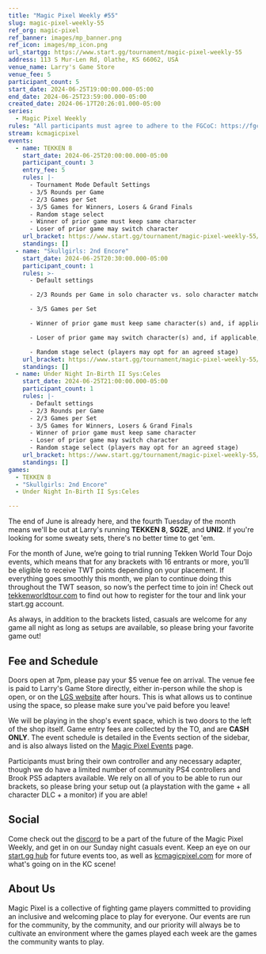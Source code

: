```yaml
---
title: "Magic Pixel Weekly #55"
slug: magic-pixel-weekly-55
ref_org: magic-pixel
ref_banner: images/mp_banner.png
ref_icon: images/mp_icon.png
url_startgg: https://www.start.gg/tournament/magic-pixel-weekly-55
address: 113 S Mur-Len Rd, Olathe, KS 66062, USA
venue_name: Larry's Game Store
venue_fee: 5
participant_count: 5
start_date: 2024-06-25T19:00:00.000-05:00
end_date: 2024-06-25T23:59:00.000-05:00
created_date: 2024-06-17T20:26:01.000-05:00
series:
  - Magic Pixel Weekly
rules: "All participants must agree to adhere to the FGCoC: https://fgcoc.com/"
stream: kcmagicpixel
events:
  - name: TEKKEN 8
    start_date: 2024-06-25T20:00:00.000-05:00
    participant_count: 3
    entry_fee: 5
    rules: |-
      - Tournament Mode Default Settings
      - 3/5 Rounds per Game
      - 2/3 Games per Set
      - 3/5 Games for Winners, Losers & Grand Finals
      - Random stage select
      - Winner of prior game must keep same character
      - Loser of prior game may switch character
    url_bracket: https://www.start.gg/tournament/magic-pixel-weekly-55/events/tekken-8/brackets/1690782/2514932
    standings: []
  - name: "Skullgirls: 2nd Encore"
    start_date: 2024-06-25T20:30:00.000-05:00
    participant_count: 1
    rules: >-
      - Default settings

      - 2/3 Rounds per Game in solo character vs. solo character matches

      - 3/5 Games per Set

      - Winner of prior game must keep same character(s) and, if applicable, assists

      - Loser of prior game may switch character(s) and, if applicable, assists

      - Random stage select (players may opt for an agreed stage)
    url_bracket: https://www.start.gg/tournament/magic-pixel-weekly-55/events/skullgirls-2nd-encore/brackets/1690780/2514930
    standings: []
  - name: Under Night In-Birth II Sys:Celes
    start_date: 2024-06-25T21:00:00.000-05:00
    participant_count: 1
    rules: |-
      - Default settings
      - 2/3 Rounds per Game
      - 2/3 Games per Set
      - 3/5 Games for Winners, Losers & Grand Finals
      - Winner of prior game must keep same character
      - Loser of prior game may switch character
      - Random stage select (players may opt for an agreed stage)
    url_bracket: https://www.start.gg/tournament/magic-pixel-weekly-55/events/under-night-in-birth-ii-sys-celes/brackets/1690783/2514933
    standings: []
games:
  - TEKKEN 8
  - "Skullgirls: 2nd Encore"
  - Under Night In-Birth II Sys:Celes

---
```


The end of June is already here, and the fourth Tuesday of the month means we'll be out at Larry's running **TEKKEN 8**, **SG2E**, and **UNI2**. If you're looking for some sweaty sets, there's no better time to get 'em.

For the month of June, we’re going to trial running Tekken World Tour Dojo events, which means that for any brackets with 16 entrants or more, you’ll be eligible to receive TWT points depending on your placement. If everything goes smoothly this month, we plan to continue doing this throughout the TWT season, so now’s the perfect time to join in! Check out [tekkenworldtour.com](tekkenworldtour.com) to find out how to register for the tour and link your start.gg account.

As always, in addition to the brackets listed, casuals are welcome for any game all night as long as setups are available, so please bring your favorite game out! 

## Fee and Schedule

Doors open at 7pm, please pay your $5 venue fee on arrival. The venue fee is paid to Larry's Game Store directly, either in-person while the shop is open, or on the [LGS website](https://www.larrysgamestore.com/products/kc-magic-pixel-5) after hours. This is what allows us to continue using the space, so please make sure you've paid before you leave!

We will be playing in the shop's event space, which is two doors to the left of the shop itself. Game entry fees are collected by the TO, and are **CASH ONLY**. The event schedule is detailed in the Events section of the sidebar, and is also always listed on the [Magic Pixel Events](https://kcmagicpixel.com/events/) page.

Participants must bring their own controller and any necessary adapter, though we do have a limited number of community PS4 controllers and Brook PS5 adapters available. We rely on all of you to be able to run our brackets, so please bring your setup out (a playstation with the game + all character DLC + a monitor) if you are able!  

## Social

Come check out the [discord](https://discord.gg/jkmn6CVrrQ) to be a part of the future of the Magic Pixel Weekly, and get in on our Sunday night casuals event. Keep an eye on our [start.gg hub](https://www.start.gg/hub/magic-pixel) for future events too, as well as [kcmagicpixel.com](https://kcmagicpixel.com) for more of what's going on in the KC scene!

## About Us

Magic Pixel is a collective of fighting game players committed to providing an inclusive and welcoming place to play for everyone. Our events are run for the community, by the community, and our priority will always be to cultivate an environment where the games played each week are the games the community wants to play.
  